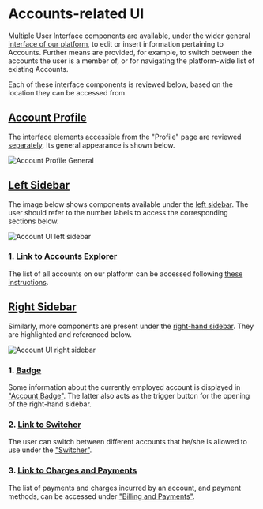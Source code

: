 # Accounts-related UI

Multiple User Interface components are available, under the wider general [interface of our platform](../../ui/overview.md), to edit or insert information pertaining to Accounts. Further means are provided, for example, to switch between the accounts the user is a member of, or for navigating the platform-wide list of existing Accounts.

Each of these interface components is reviewed below, based on the location they can be accessed from.

## [Account Profile](profile-page.md)

The interface elements accessible from the "Profile" page are reviewed [separately](profile-page.md). Its general appearance is shown below.

![Account Profile General](/images/accounts/account-profile-general.png "Account Profile General")

## [Left Sidebar](../../ui/left-sidebar.md)

The image below shows components available under the [left sidebar](../../ui/left-sidebar.md). The user should refer to the number labels to access the corresponding sections below.

![Account UI left sidebar](/images/accounts/left-sidebar-accounts.png "Account UI left sidebar")

### 1. [Link to Accounts Explorer](explorer.md)

The list of all accounts on our platform  can be accessed following [these instructions](explorer.md).

## [Right Sidebar](../../ui/right-sidebar.md)

Similarly, more components are present under the [right-hand sidebar](../../ui/right-sidebar.md). They are highlighted and referenced below.

![Account UI right sidebar](/images/accounts/right-sidebar-accounts.png "Account UI right sidebar")

### 1. [Badge](account-badge.md)

Some information about the currently employed account is displayed in ["Account Badge"](account-badge.md). The latter also acts as the trigger button for the opening of the right-hand sidebar.

### 2. [Link to Switcher](switcher.md)

The user can switch between different accounts that he/she is allowed to use under the ["Switcher"](switcher.md). 

### 3. [Link to Charges and Payments](charges-payments.md)

The list of payments and charges incurred by an account, and payment methods, can be accessed under ["Billing and Payments"](charges-payments.md).
